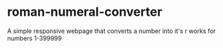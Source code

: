 # roman-numeral-converter
A simple responsive webpage that converts a number into it's r
works for numbers 1-399999
